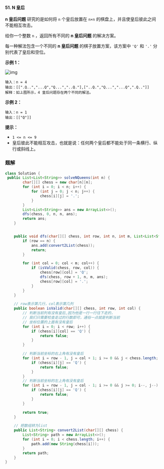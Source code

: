 #### 51. N 皇后

**n 皇后问题** 研究的是如何将 `n` 个皇后放置在 `n×n` 的棋盘上，并且使皇后彼此之间不能相互攻击。

给你一个整数 `n` ，返回所有不同的 **n 皇后问题** 的解决方案。

每一种解法包含一个不同的 **n 皇后问题** 的棋子放置方案，该方案中 `'Q'` 和 `'.'` 分别代表了皇后和空位。

**示例 1：**

![img](http://gitlab.wsh-study.com/xp-study/LeeteCode/-/blob/master/回溯算法/images/N皇后/1.jpg)

```shell
输入：n = 4
输出：[[".Q..","...Q","Q...","..Q."],["..Q.","Q...","...Q",".Q.."]]
解释：如上图所示，4 皇后问题存在两个不同的解法。
```

**示例 2：**

```shell
输入：n = 1
输出：[["Q"]]
```

**提示：**

- `1 <= n <= 9`
- 皇后彼此不能相互攻击，也就是说：任何两个皇后都不能处于同一条横行、纵行或斜线上。

### 题解

```java
class Solution {
 public List<List<String>> solveNQueens(int n) {
        char[][] chess = new char[n][n];
        for (int i = 0; i < n; i++) {
            for (int j = 0; j < n; j++) {
                chess[i][j] = '.';
            }
        }
        List<List<String>> ans = new ArrayList<>();
        dfs(chess, 0, n, n, ans);
        return ans;
    }


    public void dfs(char[][] chess, int row, int n, int m, List<List<String>> ans) {
        if (row == n) {
            ans.add(convert2List(chess));
            return;
        }

        for (int col = 0; col < m; col++) {
            if (isValid(chess, row, col)) {
                chess[row][col] = 'Q';
                dfs(chess, row + 1, n, m, ans);
                chess[row][col] = '.';
            }
        }
    }

    // row表示第几行，col表示第几列
    public boolean isValid(char[][] chess, int row, int col) {
        // 判断当前列有没有皇后,因为他是一行一行往下走的，
        // 我们只需要检查走过的行数即可，通俗一点就是判断当前
        // 坐标位置的上面有没有皇后
        for (int i = 0; i < row; i++) {
            if (chess[i][col] == 'Q') {
                return false;
            }
        }

        // 判断当前坐标的右上角有没有皇后
        for (int i = row - 1, j = col + 1; i >= 0 && j < chess.length; i--, j++) {
            if (chess[i][j] == 'Q') {
                return false;
            }
        }
        // 判断当前坐标的左上角有没有皇后
        for (int i = row - 1, j = col - 1; i >= 0 && j >= 0; i--, j--) {
            if (chess[i][j] == 'Q') {
                return false;
            }
        }

        return true;
    }

    // 把数组转为list
    public List<String> convert2List(char[][] chess) {
        List<String> path = new ArrayList<>();
        for (int i = 0; i < chess.length; i++) {
            path.add(new String(chess[i]));
        }
        return path;
    }
}
```

